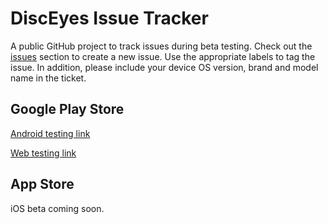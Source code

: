 # DiscEyes Issue Tracker

A public GitHub project to track issues during beta testing. Check out the [issues](https://github.com/cswkim/disceyes-issue-tracker/issues) section to create a new issue. Use the appropriate labels to tag the
issue. In addition, please include your device OS version, brand and model name in the ticket.

## Google Play Store

[Android testing link](https://play.google.com/store/apps/details?id=com.cswkim.disceyes)

[Web testing link](https://play.google.com/apps/testing/com.cswkim.disceyes)

## App Store

iOS beta coming soon.